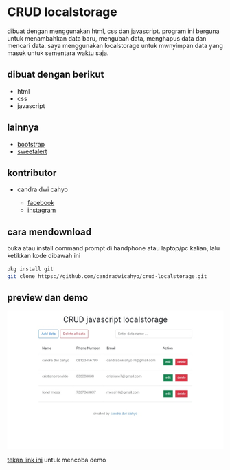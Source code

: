 # CRUD localstorage

dibuat dengan menggunakan html, css dan javascript. program ini berguna untuk menambahkan data baru, mengubah data, menghapus data dan mencari data. saya menggunakan localstorage untuk mwnyimpan data yang masuk untuk sementara waktu saja.

## dibuat dengan berikut

* html
* css
* javascript

## lainnya

* [bootstrap](https://getbootstrap.com)
* [sweetalert](https://sweetalert2.github.io)

## kontributor

* candra dwi cahyo

  * [facebook](https://facebook.com/candradwicahyo18)
  * [instagram](https://instagram.com/candradwicahyo18)

## cara mendownload

buka atau install command prompt di handphone atau laptop/pc kalian, lalu ketikkan kode dibawah ini

```bash 
pkg install git 
git clone https://github.com/candradwicahyo/crud-localstorage.git
```

## preview dan demo 

![preview](https://github.com/candradwicahyo/crud-localstorage/blob/master/image.jpg)

[tekan link ini](https://candradwicahyo.github.io/crud-localstorage) untuk mencoba demo 